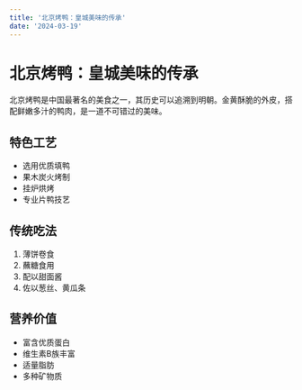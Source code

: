```yaml
---
title: '北京烤鸭：皇城美味的传承'
date: '2024-03-19'
---
```


# 北京烤鸭：皇城美味的传承

北京烤鸭是中国最著名的美食之一，其历史可以追溯到明朝。金黄酥脆的外皮，搭配鲜嫩多汁的鸭肉，是一道不可错过的美味。

## 特色工艺

- 选用优质填鸭
- 果木炭火烤制
- 挂炉烘烤
- 专业片鸭技艺

## 传统吃法

1. 薄饼卷食
2. 蘸糖食用
3. 配以甜面酱
4. 佐以葱丝、黄瓜条

## 营养价值

- 富含优质蛋白
- 维生素B族丰富
- 适量脂肪
- 多种矿物质 